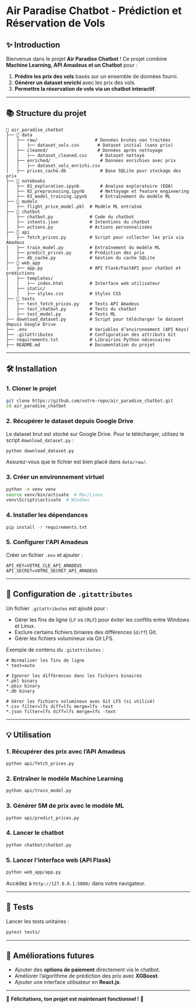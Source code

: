 # Air Paradise Chatbot - Prédiction et Réservation de Vols

## ✨ Introduction

Bienvenue dans le projet **Air Paradise Chatbot** ! Ce projet combine **Machine Learning, API Amadeus et un Chatbot** pour :

1. **Prédire les prix des vols** basés sur un ensemble de données fourni.
2. **Générer un dataset enrichi** avec les prix des vols.
3. **Permettre la réservation de vols via un chatbot interactif**.

---

## 📚 Structure du projet

```
📎 air_paradise_chatbot
├── 📂 data
│   ├── raw/                      # Données brutes non traitées
│   │   ├── dataset_vols.csv       # Dataset initial (sans prix)
│   ├── cleaned/                   # Données après nettoyage
│   │   ├── dataset_cleaned.csv     # Dataset nettoyé
│   ├── enriched/                   # Données enrichies avec prix
│   │   ├── dataset_vols_enrichi.csv
│   ├── prices_cache.db             # Base SQLite pour stockage des prix
├── 📂 notebooks
│   ├── 01_exploration.ipynb        # Analyse exploratoire (EDA)
│   ├── 02_preprocessing.ipynb      # Nettoyage et feature engineering
│   ├── 03_model_training.ipynb     # Entraînement du modèle ML
├── 📂 models
│   ├── flight_price_model.pkl  # Modèle ML entraîné
├── 📂 chatbot
│   ├── chatbot.py              # Code du chatbot
│   ├── intents.json            # Intentions du chatbot
│   ├── actions.py              # Actions personnalisées
├── 📂 api
│   ├── fetch_prices.py         # Script pour collecter les prix via Amadeus
│   ├── train_model.py          # Entraînement du modèle ML
│   ├── predict_prices.py       # Prédiction des prix
│   ├── db_cache.py             # Gestion du cache SQLite
├── 📂 web_app
│   ├── app.py                  # API Flask/FastAPI pour chatbot et prédictions
│   ├── templates/
│   │   ├── index.html          # Interface web utilisateur
│   ├── static/
│   │   ├── styles.css          # Styles CSS
├── 📂 tests
│   ├── test_fetch_prices.py    # Tests API Amadeus
│   ├── test_chatbot.py         # Tests du chatbot
│   ├── test_model.py           # Tests ML
├── download_dataset.py         # Script pour télécharger le dataset depuis Google Drive
├── .env                        # Variables d’environnement (API Keys)
├── .gitattributes              # Configuration des attributs Git
├── requirements.txt            # Librairies Python nécessaires
├── README.md                   # Documentation du projet
```

---

## 🛠️ Installation

### 1. Cloner le projet

```bash
git clone https://github.com/votre-repo/air_paradise_chatbot.git
cd air_paradise_chatbot
```

### 2. Récupérer le dataset depuis Google Drive

Le dataset brut est stocké sur Google Drive. Pour le télécharger, utilisez le script `download_dataset.py` :

```bash
python download_dataset.py
```

Assurez-vous que le fichier est bien placé dans `data/raw/`.

### 3. Créer un environnement virtuel

```bash
python -m venv venv
source venv/bin/activate  # Mac/Linux
venv\Scripts\activate  # Windows
```

### 4. Installer les dépendances

```bash
pip install -r requirements.txt
```

### 5. Configurer l'API Amadeus

Créer un fichier `.env` et ajouter :

```env
API_KEY=VOTRE_CLE_API_AMADEUS
API_SECRET=VOTRE_SECRET_API_AMADEUS
```

---

## 📜 Configuration de `.gitattributes`

Un fichier `.gitattributes` est ajouté pour :
- Gérer les fins de ligne (`LF` vs `CRLF`) pour éviter les conflits entre Windows et Linux.
- Exclure certains fichiers binaires des différences (`diff`) Git.
- Gérer les fichiers volumineux via Git LFS.

Exemple de contenu du `.gitattributes` :

```gitattributes
# Normaliser les fins de ligne
* text=auto

# Ignorer les différences dans les fichiers binaires
*.pkl binary
*.pbix binary
*.db binary

# Gérer les fichiers volumineux avec Git LFS (si utilisé)
*.csv filter=lfs diff=lfs merge=lfs -text
*.json filter=lfs diff=lfs merge=lfs -text
```

---

## 💡 Utilisation

### 1. Récupérer des prix avec l’API Amadeus

```bash
python api/fetch_prices.py
```

### 2. Entraîner le modèle Machine Learning

```bash
python api/train_model.py
```

### 3. Générer 5M de prix avec le modèle ML

```bash
python api/predict_prices.py
```

### 4. Lancer le chatbot

```bash
python chatbot/chatbot.py
```

### 5. Lancer l'interface web (API Flask)

```bash
python web_app/app.py
```

Accédez à `http://127.0.0.1:5000/` dans votre navigateur.

---

## 🔧 Tests

Lancer les tests unitaires :

```bash
pytest tests/
```

---

## 🚀 Améliorations futures

- Ajouter des **options de paiement** directement via le chatbot.
- Améliorer l’algorithme de prédiction des prix avec **XGBoost**.
- Ajouter une interface utilisateur en **React.js**.

---

📢 **Félicitations, ton projet est maintenant fonctionnel !** 🚀

